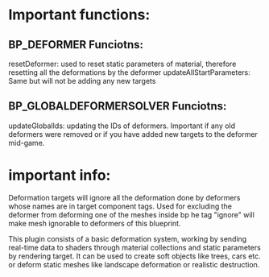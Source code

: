 # Important functions:

  ## BP_DEFORMER Funciotns:
  resetDeformer: used to reset static parameters of material, therefore resetting all the deformations by the deformer
  updateAllStartParameters: Same but will not be adding any new targets

  ## BP_GLOBALDEFORMERSOLVER Funciotns:
  updateGlobalIds: updating the IDs of deformers. Important if any old deformers were removed or if you have added new targets to the deformer mid-game.


  # important info:
  Deformation targets will ignore all the deformation done by deformers whose names are in target component tags. Used for excluding the deformer from deforming one of the meshes inside bp
  he tag "ignore" will make mesh ignorable to deformers of this blueprint.


This plugin consists of a basic deformation system, working by sending real-time data to shaders through material collections and static parameters by rendering target. It can be used to create soft objects like trees, cars etc. or deform static meshes like landscape deformation or realistic destruction.
